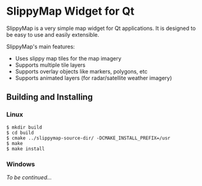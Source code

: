 SlippyMap Widget for Qt
=======================

SlippyMap is a very simple map widget for Qt applications. It is designed
to be easy to use and easily extensible.

SlippyMap's main features:
* Uses slippy map tiles for the map imagery
* Supports multiple tile layers
* Supports overlay objects like markers, polygons, etc
* Supports animated layers (for radar/satellite weather imagery)

## Building and Installing

### Linux

```shell
$ mkdir build
$ cd build
$ cmake ../slippymap-source-dir/ -DCMAKE_INSTALL_PREFIX=/usr
$ make
$ make install
```

### Windows

_To be continued..._
